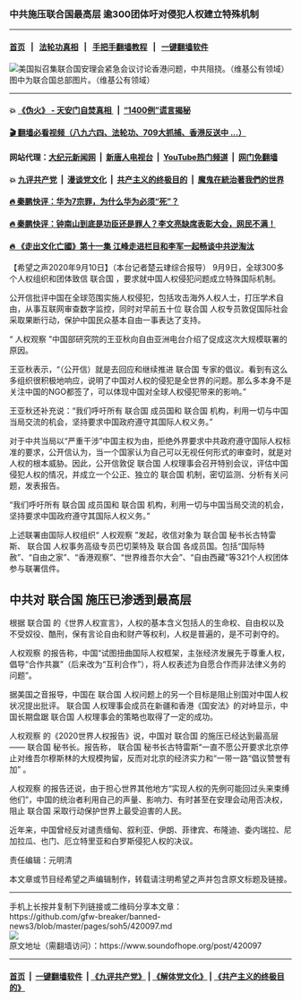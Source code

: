 ### 中共施压联合国最高层 逾300团体吁对侵犯人权建立特殊机制
------------------------

#### [首页](https://github.com/gfw-breaker/banned-news3/blob/master/README.md) &nbsp;&nbsp;|&nbsp;&nbsp; [法轮功真相](https://github.com/begood0513/basic/blob/master/README.md)  &nbsp;&nbsp;|&nbsp;&nbsp; [手把手翻墙教程](https://github.com/gfw-breaker/guides/wiki)  &nbsp;&nbsp;|&nbsp;&nbsp; [一键翻墙软件](https://github.com/gfw-breaker/nogfw/blob/master/README.md)  



<div><img alt="美国拟召集联合国安理会紧急会议讨论香港问题，中共阻挠。（维基公有领域）" src="https://img.soundofhope.org/2020-05/5-28-1-1-1590686735713.jpg"/>
<br/><figcaption class="caption">
 图中为联合国总部图片。（维基公有领域）
</figcaption></div><hr/>

#### 💥 [《伪火》 - 天安门自焚真相 ](http://141.164.51.119:10000/videos/blog/weihuo.html)&nbsp; |&nbsp; [“1400例”谎言揭秘  ](http://141.164.51.119:10000/videos/blog/jiexi1400.html)

#### [ 🎬  翻墙必看视频（八九六四、法轮功、709大抓捕、香港反送中 ...）](https://github.com/gfw-breaker/links/blob/master/banned.md)

#### 网站代理：[大纪元新闻网](http://167.172.10.89:10080/gb/) &nbsp;|&nbsp; [新唐人电视台](http://167.172.10.89:8808/gb/)  &nbsp;|&nbsp; [YouTube热门频道](http://158.247.203.241/youtube.html) &nbsp;|&nbsp; [网门免翻墙](http://158.247.203.241:11000/show.aspx?name=ogHome)

#### 💥 [九评共产党](http://141.164.51.119:10000/videos/res/jiuping/)&nbsp; |&nbsp; [漫谈党文化](http://141.164.51.119:10000/videos/res/mtdwh/)&nbsp; |&nbsp; [共产主义的终极目的](http://141.164.51.119:10000/videos/res/zjmd/)&nbsp; |&nbsp; [魔鬼在統治著我們的世界](http://141.164.51.119:10000/videos/res/TheSpecter/)  

#### [ 🔥  秦鹏快评：华为7宗罪，为什么华为必须“死”？](http://141.164.51.119:10000/videos/news/qp01.html)

#### [ 🔥  秦鹏快评：钟南山到底是功臣还是罪人？李文亮缺席表彰大会，网民不满！](http://141.164.51.119:10000/videos/news/qp02.html)

#### [ 🔥  《走出文化亡國》第十一集 江峰走进栏目和李军一起畅谈中共逆淘汰](http://141.164.51.119:10000/videos/news/../res/zcwhwg/index.html)

<div><div class="Content__Wrapper sc-1bvya0-0 grZQxZ">
 <p class="meta-top">
  <span class="meta">
   【希望之声2020年9月10日】（本台记者楚云珒综合报导）
  </span>
  9月9日，全球300多个人权组织和团体致信
  <ok href="/term/2372">
   联合国
  </ok>
  ，要求就中国人权侵犯问题成立特殊国际机制。
 </p>
 <p>
  公开信批评中国在全球范围实施人权侵犯，包括攻击海外人权人士，打压学术自由，从事互联网审查数字监控，同时对早前五十位
  <ok href="/term/2372">
   联合国
  </ok>
  人权专员敦促国际社会采取果断行动，保护中国民众基本自由一事表达了支持。
 </p>
 <div class="AD_Embed__Wrap-sc-1xslmin-0 igMuqX module desktop">
  <div>
  </div>
 </div>
 <p>
  “
  <ok href="/term/3159">
   人权观察
  </ok>
  ”中国部研究院的王亚秋向自由亚洲电台介绍了促成这次大规模联署的原因。
 </p>
 <p>
  王亚秋表示，“（公开信）就是去回应和继续推进
  <ok href="/term/2372">
   联合国
  </ok>
  专家的倡议。看到有这么多组织很积极地响应，说明了中国对人权的侵犯是全世界的问题。那么多本身不是关注中国的NGO都签了，可以体现中国对全球人权侵犯带来的影响。”
 </p>
 <p>
  王亚秋还补充说：“我们呼吁所有
  <ok href="/term/2372">
   联合国
  </ok>
  成员国和
  <ok href="/term/2372">
   联合国
  </ok>
  机构，利用一切与中国当局交流的机会，坚持要求中国政府遵守其国际人权义务。”
 </p>
 <p>
  对于中共当局以“严重干涉”中国主权为由，拒绝外界要求中共政府遵守国际人权标准的要求，公开信认为，当一个国家认为自己可以无视任何形式的审查时，就是对人权的根本威胁。因此，公开信敦促
  <ok href="/term/2372">
   联合国
  </ok>
  人权理事会召开特别会议，评估中国侵犯人权的情况，并成立一个公正、独立的
  <ok href="/term/2372">
   联合国
  </ok>
  机制，密切监测、分析有关问题，发表报告。
 </p>
 <p>
  “我们呼吁所有
  <ok href="/term/2372">
   联合国
  </ok>
  成员国和
  <ok href="/term/2372">
   联合国
  </ok>
  机构，利用一切与中国当局交流的机会，坚持要求中国政府遵守其国际人权义务。”
 </p>
 <p>
  上述联署由国际人权组织“
  <ok href="/term/3159">
   人权观察
  </ok>
  ”发起，收信对象为
  <ok href="/term/2372">
   联合国
  </ok>
  秘书长古特雷斯、
  <ok href="/term/2372">
   联合国
  </ok>
  人权事务高级专员巴切莱特及
  <ok href="/term/2372">
   联合国
  </ok>
  各成员国。包括“国际特赦”、“自由之家”、“香港观察”、“世界维吾尔大会”、“自由西藏”等321个人权团体参与联署信件。
 </p>
 <h2>
  中共对
  <ok href="/term/2372">
   联合国
  </ok>
  施压已渗透到最高层
 </h2>
 <p>
  根据
  <ok href="/term/2372">
   联合国
  </ok>
  的《世界人权宣言》，人权的基本含义包括人的生命权、自由权以及不受奴役、酷刑，保有言论自由和财产等权利，人权是普遍的，是不可剥夺的。
 </p>
 <p>
  <ok href="/term/3159">
   人权观察
  </ok>
  的报告称，中国“试图扭曲国际人权框架，主张经济发展先于尊重人权，倡导“合作共赢”（后来改为“互利合作”），将人权表述为自愿合作而非法律义务的问题”。
 </p>
 <p>
  据美国之音报导，中国在
  <ok href="/term/2372">
   联合国
  </ok>
  人权问题上的另一个目标是阻止别国对中国人权状况提出批评。
  <ok href="/term/2372">
   联合国
  </ok>
  人权理事会成员在新疆和香港《国安法》的对峙显示，中国长期盘踞
  <ok href="/term/2372">
   联合国
  </ok>
  人权理事会的策略也取得了一定的成功。
 </p>
 <p>
  <ok href="/term/3159">
   人权观察
  </ok>
  的《2020世界人权报告》说，中国对
  <ok href="/term/2372">
   联合国
  </ok>
  的施压已经达到最高层——
  <ok href="/term/2372">
   联合国
  </ok>
  秘书长。报告称，
  <ok href="/term/2372">
   联合国
  </ok>
  秘书长古特雷斯“一直不愿公开要求北京停止对维吾尔穆斯林的大规模拘留，反而对北京的经济实力和“一带一路“倡议赞誉有加” 。
 </p>
 <p>
  <ok href="/term/3159">
   人权观察
  </ok>
  的报告还说，由于担心世界其他地方“实现人权的先例可能回过头来束缚他们”，中国的统治者利用自己的声量、影响力、有时甚至在安理会动用否决权，阻止
  <ok href="/term/2372">
   联合国
  </ok>
  采取行动保护世界上最受迫害的人民。
 </p>
 <p>
  近年来，中国曾经反对谴责缅甸、叙利亚、伊朗、菲律宾、布隆迪、委内瑞拉、尼加拉瓜、也门、厄立特里亚和白罗斯侵犯人权的决议。
 </p>
 <p class="meta-btm">
  责任编辑：元明清
 </p>
 <p class="meta-btm">
  本文章或节目经希望之声编辑制作，转载请注明希望之声并包含原文标题及链接。
 </p>
</div>
</div>
<hr/>
手机上长按并复制下列链接或二维码分享本文章：<br/>
https://github.com/gfw-breaker/banned-news3/blob/master/pages/soh5/420097.md <br/>
<a href='https://github.com/gfw-breaker/banned-news3/blob/master/pages/soh5/420097.md'><img src='https://github.com/gfw-breaker/banned-news3/blob/master/pages/soh5/420097.md.png'/></a> <br/>
原文地址（需翻墙访问）：https://www.soundofhope.org/post/420097


------------------------
#### [首页](https://github.com/gfw-breaker/banned-news3/blob/master/README.md) &nbsp;|&nbsp; [一键翻墙软件](https://github.com/gfw-breaker/nogfw/blob/master/README.md) &nbsp;| [《九评共产党》](https://github.com/gfw-breaker/9ping.md/blob/master/README.md#九评之一评共产党是什么) | [《解体党文化》](https://github.com/gfw-breaker/jtdwh.md/blob/master/README.md) | [《共产主义的终极目的》](https://github.com/gfw-breaker/gczydzjmd.md/blob/master/README.md)


<img src='http://gfw-breaker.win/banned-news3/pages/soh5/420097.md' width='0px' height='0px'/>